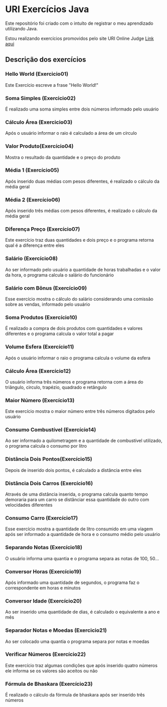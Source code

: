 # URI Exercícios Java
Este repositório foi criado com o intuíto de registrar o meu aprendizado utilizando Java.

Estou realizando exercícios promovidos pelo site URI Online Judge [Link aqui](https://www.urionlinejudge.com.br/judge/)

## Descrição dos exercícios
### Hello World (Exercicio01)
Este Exercício escreve a frase "Hello World!"

### Soma Simples (Exercicio02)
É realizado uma soma simples entre dois números informado pelo usuário

### Cálculo Área (Exercicio03)
Após o usuário informar o raio é calculado a área de um círculo

### Valor Produto(Exercício04)
Mostra o resultado da quantidade e o preço do produto

### Média 1 (Exercício05)
Após inserido duas médias com pesos diferentes, é realizado o cálculo da média geral

### Média 2 (Exercício06)
Após inserido três médias com pesos diferentes, é realizado o cálculo da média geral

### Diferença Preço (Exercício07)
Este exercício traz duas quantidades e dois preço e o programa retorna qual é a diferença entre eles

### Salário (Exercício08)
Ao ser informado pelo usuário a quantidade de horas trabalhadas e o valor da hora, o programa calcula o salário do funcionário

### Salário com Bônus (Exercício09)
Esse exercício mostra o cálculo do salário considerando uma comissão sobre as vendas, informado pelo usuário

### Soma Produtos (Exercício10)
É realizado a compra de dois produtos com quantidades e valores diferentes e o programa calcula o valor total a pagar

### Volume Esfera (Exercício11)
Após o usuário informar o raio o programa calcula o volume da esfera

### Cálculo Área (Exercício12)
O usuário informa três números e programa retorna com a área do triângulo, circulo, trapézio, quadrado e retângulo

### Maior Número (Exercício13)
Este exercício mostra o maior número entre três números digitados pelo usuário

### Consumo Combustível (Exercício14)
Ao ser informado a quilometragem e a quantidade de combustível utilizado, o programa calcula o consumo por litro

### Distância Dois Pontos(Exercício15)
Depois de inserido dois pontos, é calculado a distância entre eles

### Distância Dois Carros (Exercício16)
Através de uma distância inserida, o programa calcula quanto tempo demoraria para um carro se distânciar essa quantidade do outro com velocidades diferentes

### Consumo Carro (Exercício17)
Esse exercício mostra a quantidade de litro consumido em uma viagem após ser informado a quantidade de hora e o consumo médio pelo usuário

### Separando Notas (Exercício18)
O usuário informa uma quantia e o programa separa as notas de 100, 50...

### Conversor Horas (Exercício19)
Após informado uma quantidade de segundos, o programa faz o correspondente em horas e minutos 

### Conversor Idade (Exercício20)
Ao ser inserido uma quantidade de dias, é calculado o equivalente a ano e mês

### Separador Notas e Moedas (Exercicio21)
Ao ser colocado uma quantia o programa separa por notas e moedas

### Verificar Números (Exercício22)
Este exercício traz algumas condições que após inserido quatro números ele informa se os valores são aceitos ou não

### Fórmula de Bhaskara (Exercício23)
É realizado o cálculo da fórmula de bhaskara após ser inserido três números